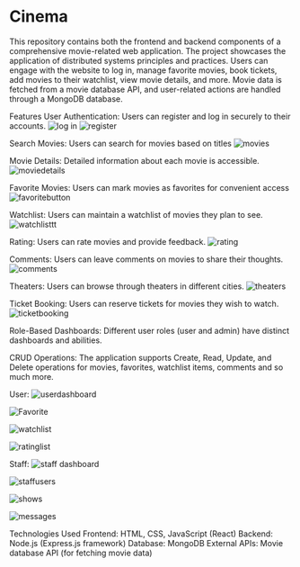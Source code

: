 # Cinema
This repository contains both the frontend and backend components of a comprehensive movie-related web application. 
The project showcases the application of distributed systems principles and practices. Users can engage with the website to log in, manage favorite movies, book tickets, add movies to their watchlist, view movie details, and more. Movie data is fetched from a movie database API, and user-related actions are handled through a MongoDB database.

Features
User Authentication: Users can register and log in securely to their accounts.
![log in](https://github.com/ferideberisha/Cinema/assets/93921511/54655c00-2c9a-4108-b8dd-af5c681d9136)
![register](https://github.com/ferideberisha/Cinema/assets/93921511/5f4faf48-e70b-45b5-88a6-246d82c66817)

Search Movies: Users can search for movies based on titles
![movies](https://github.com/ferideberisha/Cinema/assets/93921511/b51ff177-b12e-4bbb-ad5f-f1eae4fd4ecb)

Movie Details: Detailed information about each movie is accessible.
![moviedetails](https://github.com/ferideberisha/Cinema/assets/93921511/621517be-93ba-4702-8b48-a57f066e93a2)

Favorite Movies: Users can mark movies as favorites for convenient access
![favoritebutton](https://github.com/ferideberisha/Cinema/assets/93921511/9e44fc51-4ecb-4c76-b2ca-9a2c003a93b8)

Watchlist: Users can maintain a watchlist of movies they plan to see.
![watchlisttt](https://github.com/ferideberisha/Cinema/assets/93921511/d2dee7f9-5a8d-4700-ae67-672e267dd5eb)

Rating: Users can rate movies and provide feedback.
![rating](https://github.com/ferideberisha/Cinema/assets/93921511/5185e90e-4891-40fd-97a2-ed6267e88425)

Comments: Users can leave comments on movies to share their thoughts.
![comments](https://github.com/ferideberisha/Cinema/assets/93921511/89128201-a056-48aa-ad54-a8f7515ec3e4)

Theaters: Users can browse through theaters in different cities.
![theaters](https://github.com/ferideberisha/Cinema/assets/93921511/5aeb706c-5c80-46ee-803d-d124fb64daeb)

Ticket Booking: Users can reserve tickets for movies they wish to watch.
![ticketbooking](https://github.com/ferideberisha/Cinema/assets/93921511/e5169057-bd50-4f28-a39e-e0c7574045a9)

Role-Based Dashboards: Different user roles (user and admin) have distinct dashboards and abilities.

CRUD Operations: The application supports Create, Read, Update, and Delete operations for movies, favorites, watchlist items, comments and so much more.

User:
![userdashboard](https://github.com/ferideberisha/Cinema/assets/93921511/e00e033a-c8c8-4482-9290-2b0e4483564a)

![Favorite](https://github.com/ferideberisha/Cinema/assets/93921511/80ae8393-af7e-40d0-9b4f-1208dd463aa8)

![watchlist](https://github.com/ferideberisha/Cinema/assets/93921511/a4055e5a-c3a3-4c99-8bdd-a065dc9a762d)

![ratinglist](https://github.com/ferideberisha/Cinema/assets/93921511/37ecad5a-6acf-4084-8272-85f1c1ad9d3c)

Staff:
![staff dashboard](https://github.com/ferideberisha/Cinema/assets/93921511/9b9ab287-9e73-4b1c-abc6-8d2776dbdbd0)

![staffusers](https://github.com/ferideberisha/Cinema/assets/93921511/f1bb803f-a6da-41ff-b507-3bc588a1dd12)

![shows](https://github.com/ferideberisha/Cinema/assets/93921511/50a7a1df-8742-4dc4-ab42-799784923355)

![messages](https://github.com/ferideberisha/Cinema/assets/93921511/c9862733-90cc-4883-98d5-9997f42c6db8)

Technologies Used
Frontend: HTML, CSS, JavaScript (React)
Backend: Node.js (Express.js framework)
Database: MongoDB
External APIs: Movie database API (for fetching movie data)


